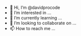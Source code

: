 - 👋 Hi, I’m @davidprocode
- 👀 I’m interested in ...
- 🌱 I’m currently learning ...
- 💞️ I’m looking to collaborate on ...
- 📫 How to reach me ...

<!---
davidprocode/davidprocode is a ✨ special ✨ repository because its `README.md` (this file) appears on your GitHub profile.
You can click the Preview link to take a look at your changes.
--->
